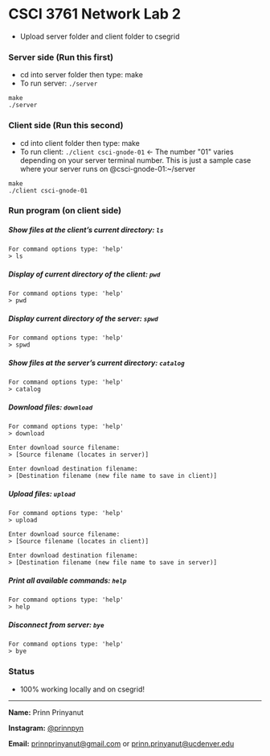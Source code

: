 # CSCI 3761 Network Lab 2

- Upload server folder and client folder to csegrid

### Server side (Run this first)

- cd into server folder then type: make 
- To run server: `./server`

```
make
./server
```

### Client side (Run this second)

- cd into client folder then type: make
- To run client: `./client csci-gnode-01` <- The number "01" varies depending on your server terminal number. This is just a sample case where your server runs on @csci-gnode-01:~/server
  
```
make
./client csci-gnode-01
```

### Run program (on client side)

##### Show files at the client’s current directory: `ls`
```
For command options type: 'help'
> ls
```

##### Display of current directory of the client: `pwd`
```
For command options type: 'help'
> pwd
```

##### Display current directory of the server: `spwd`
```
For command options type: 'help'
> spwd
```

##### Show files at the server’s current directory: `catalog`
```
For command options type: 'help'
> catalog
```

##### Download files: `download`
```
For command options type: 'help'
> download

Enter download source filename:
> [Source filename (locates in server)]

Enter download destination filename:
> [Destination filename (new file name to save in client)]
```

##### Upload files: `upload`
```
For command options type: 'help'
> upload

Enter download source filename:
> [Source filename (locates in client)]

Enter download destination filename:
> [Destination filename (new file name to save in server)]
```

##### Print all available commands: `help`
```
For command options type: 'help'
> help
```

##### Disconnect from server: `bye`
```
For command options type: 'help'
> bye
```

### Status

- 100% working locally and on csegrid!


---


**Name:** Prinn Prinyanut

**Instagram:** [@prinnpyn](https://www.instagram.com/prinnpyn)

**Email:** prinnprinyanut@gmail.com or prinn.prinyanut@ucdenver.edu

